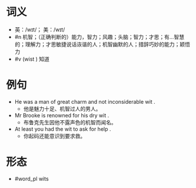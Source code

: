 # 词义
- 英：/wɪt/； 美：/wɪt/
- #n 机智；（正确判断的）能力，智力；风趣；头脑；智力；才思；有…智慧的；理解力；才思敏捷说话诙谐的人；机智幽默的人；措辞巧妙的能力；颖悟力
- #v (wist ) 知道
# 例句
- He was a man of great charm and not inconsiderable wit .
	- 他是魅力十足、机智过人的男人。
- Mr Brooke is renowned for his dry wit .
	- 布鲁克先生因他不露声色的机智而闻名。
- At least you had the wit to ask for help .
	- 你起码还能意识到要求救。
# 形态
- #word_pl wits

